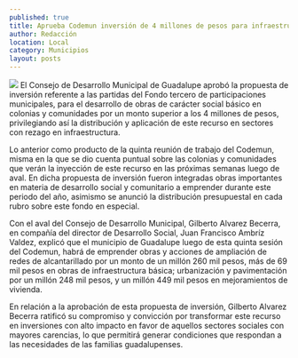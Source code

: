 ```yaml
---
published: true
title: Aprueba Codemun inversión de 4 millones de pesos para infraestructura de Guadalupe
author: Redacción
location: Local
category: Municipios
layout: posts
---
```


![](http://i.imgur.com/GGPXWeMm.jpg)
El Consejo de Desarrollo Municipal de Guadalupe aprobó la propuesta de inversión referente a las partidas del Fondo tercero de participaciones municipales, para el desarrollo de obras de carácter social básico en colonias y comunidades por un monto superior a los 4  millones de pesos, privilegiando así la distribución y aplicación de este recurso en sectores con rezago en infraestructura.

Lo anterior como producto de la quinta reunión de trabajo del Codemun, misma en la que se dio cuenta puntual sobre las colonias y comunidades que verán la inyección de este recurso en las próximas semanas luego de aval.
En dicha propuesta de inversión fueron integradas obras importantes en materia de desarrollo social y comunitario a emprender durante este periodo del año, asimismo se anunció  la distribución presupuestal en cada rubro sobre este fondo en especial.

Con el  aval del Consejo de Desarrollo Municipal, Gilberto Alvarez Becerra, en compañía del director de Desarrollo Social, Juan Francisco Ambríz Valdez, explicó que el municipio de Guadalupe luego de esta quinta sesión del Codemun, habrá de emprender obras y acciones de ampliación de redes de alcantarillado por un monto de un millón 260 mil pesos, más de 69 mil pesos en obras de infraestructura básica; urbanización y pavimentación por un millón 248 mil pesos, y un millón 449 mil pesos en mejoramientos de vivienda.

En relación a la aprobación de esta propuesta de inversión, Gilberto Alvarez Becerra ratificó su compromiso y convicción por transformar este recurso en inversiones con alto impacto en favor de aquellos sectores sociales con mayores carencias, lo que permitirá generar condiciones que respondan a las necesidades de las familias guadalupenses.
